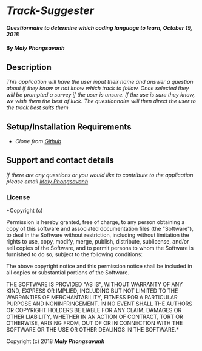 # _Track-Suggester_

#### _Questionnaire to determine which coding language to learn, October 19, 2018_

#### By _**Maly Phongsavanh**_

## Description

_This application will have the user input their name and answer a question about if they know or not know which track to follow. Once selected they will be prompted a survey if the user is unsure. If the use is sure they know, we wish them the best of luck. The questionnaire will then direct the user to the track best suits them_

## Setup/Installation Requirements

* _Clone from [Github](https://malyphong619.github.io/Track-Suggester/)_

## Support and contact details

_If there are any questions or you would like to contribute to the application please email [Maly Phongsavanh](mailto:phongsavanh619@icloud.com)_


### License

*Copyright (c) <year> <copyright holders>

Permission is hereby granted, free of charge, to any person obtaining a copy
of this software and associated documentation files (the "Software"), to deal
in the Software without restriction, including without limitation the rights
to use, copy, modify, merge, publish, distribute, sublicense, and/or sell
copies of the Software, and to permit persons to whom the Software is
furnished to do so, subject to the following conditions:

The above copyright notice and this permission notice shall be included in all
copies or substantial portions of the Software.

THE SOFTWARE IS PROVIDED "AS IS", WITHOUT WARRANTY OF ANY KIND, EXPRESS OR
IMPLIED, INCLUDING BUT NOT LIMITED TO THE WARRANTIES OF MERCHANTABILITY,
FITNESS FOR A PARTICULAR PURPOSE AND NONINFRINGEMENT. IN NO EVENT SHALL THE
AUTHORS OR COPYRIGHT HOLDERS BE LIABLE FOR ANY CLAIM, DAMAGES OR OTHER
LIABILITY, WHETHER IN AN ACTION OF CONTRACT, TORT OR OTHERWISE, ARISING FROM,
OUT OF OR IN CONNECTION WITH THE SOFTWARE OR THE USE OR OTHER DEALINGS IN THE
SOFTWARE.*

Copyright (c) 2018 **_Maly Phongsavanh_**
